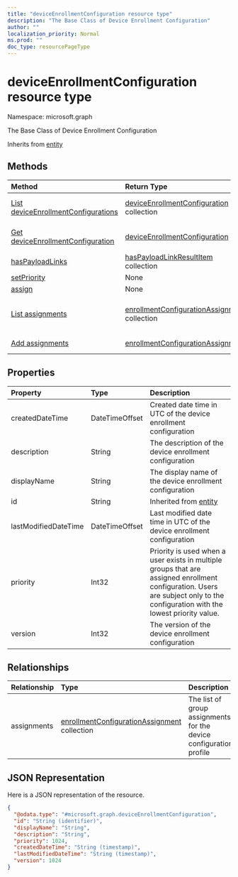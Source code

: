 ```yaml
---
title: "deviceEnrollmentConfiguration resource type"
description: "The Base Class of Device Enrollment Configuration"
author: ""
localization_priority: Normal
ms.prod: ""
doc_type: resourcePageType
---
```


# deviceEnrollmentConfiguration resource type


Namespace: microsoft.graph

The Base Class of Device Enrollment Configuration


Inherits from [entity](../resources/entity.md)

## Methods
|Method|Return Type|Description|
|:---|:---|:---|
|[List deviceEnrollmentConfigurations](../api/deviceenrollmentconfiguration-list.md)|[deviceEnrollmentConfiguration](../resources/deviceenrollmentconfiguration.md) collection|List properties and relationships of the [deviceEnrollmentConfiguration](../resources/deviceenrollmentconfiguration.md) objects.|
|[Get deviceEnrollmentConfiguration](../api/deviceenrollmentconfiguration-get.md)|[deviceEnrollmentConfiguration](../resources/deviceenrollmentconfiguration.md)|Read properties and relationships of the [deviceEnrollmentConfiguration](../resources/deviceenrollmentconfiguration.md) object.|
|[hasPayloadLinks](../api/deviceenrollmentconfiguration-haspayloadlinks.md)|[hasPayloadLinkResultItem](../resources/haspayloadlinkresultitem.md) collection||
|[setPriority](../api/deviceenrollmentconfiguration-setpriority.md)|None||
|[assign](../api/deviceenrollmentconfiguration-assign.md)|None||
|[List assignments](../api/deviceenrollmentconfiguration-list-assignments.md)|[enrollmentConfigurationAssignment](../resources/enrollmentconfigurationassignment.md) collection|Get the enrollmentConfigurationAssignments from the assignments navigation property.|
|[Add assignments](../api/deviceenrollmentconfiguration-post-assignments.md)|[enrollmentConfigurationAssignment](../resources/enrollmentconfigurationassignment.md)|Add assignments by posting to the assignments collection.|

## Properties
|Property|Type|Description|
|:---|:---|:---|
|createdDateTime|DateTimeOffset|Created date time in UTC of the device enrollment configuration|
|description|String|The description of the device enrollment configuration|
|displayName|String|The display name of the device enrollment configuration|
|id|String| Inherited from [entity](../resources/entity.md)|
|lastModifiedDateTime|DateTimeOffset|Last modified date time in UTC of the device enrollment configuration|
|priority|Int32|Priority is used when a user exists in multiple groups that are assigned enrollment configuration. Users are subject only to the configuration with the lowest priority value.|
|version|Int32|The version of the device enrollment configuration|

## Relationships
|Relationship|Type|Description|
|:---|:---|:---|
|assignments|[enrollmentConfigurationAssignment](../resources/enrollmentconfigurationassignment.md) collection|The list of group assignments for the device configuration profile|

## JSON Representation
Here is a JSON representation of the resource.
<!-- {
  "blockType": "resource",
  "keyProperty": "id",
  "@odata.type": "microsoft.graph.deviceEnrollmentConfiguration",
  "baseType": "microsoft.graph.entity",
  "openType": false
}
-->
``` json
{
  "@odata.type": "#microsoft.graph.deviceEnrollmentConfiguration",
  "id": "String (identifier)",
  "displayName": "String",
  "description": "String",
  "priority": 1024,
  "createdDateTime": "String (timestamp)",
  "lastModifiedDateTime": "String (timestamp)",
  "version": 1024
}
```

